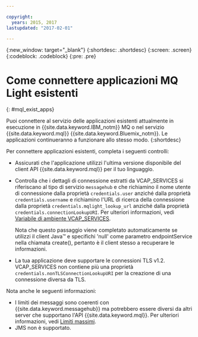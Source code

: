 ```yaml
---

copyright:
  years: 2015, 2017
lastupdated: "2017-02-01"

---
```


{:new_window: target="_blank"}
{:shortdesc: .shortdesc}
{:screen: .screen}
{:codeblock: .codeblock}
{:pre: .pre}

# Come connettere applicazioni MQ Light esistenti
{: #mql_exist_apps}

Puoi connettere al servizio delle applicazioni esistenti attualmente in esecuzione in {{site.data.keyword.IBM_notm}} MQ o nel servizio {{site.data.keyword.mql}}
{{site.data.keyword.Bluemix_notm}}. Le applicazioni continueranno a funzionare allo stesso modo.
{:shortdesc}

Per connettere applicazioni esistenti, completa i seguenti controlli:

* Assicurati che l'applicazione utilizzi l'ultima versione disponibile del client API {{site.data.keyword.mql}} per il tuo linguaggio.
* Controlla che i dettagli di connessione estratti da VCAP_SERVICES si riferiscano al tipo di servizio <code>messagehub</code> e che richiamino il nome utente di connessione dalla proprietà <code>credentials.user</code> anziché dalla proprietà <code>credentials.username</code> e richiamino l'URL di ricerca della connessione dalla proprietà <code>credentials.mqlight_lookup_url</code> anziché dalla proprietà <code>credentials.connectionLookupURI</code>. Per ulteriori informazioni, vedi [Variabile di ambiente VCAP_SERVICES](/docs/services/MessageHub/messagehub071.html).

	Nota che questo passaggio viene completato automaticamente se utilizzi il client Java&trade; e specifichi 'null' come parametro endpointService nella chiamata create(), pertanto è il client stesso a recuperare le informazioni.
	
* La tua applicazione deve supportare le connessioni TLS v1.2. VCAP_SERVICES non contiene più una proprietà <code>credentials.nonTLSConnectionLookupURI</code> per la creazione di una connessione diversa da TLS.

Nota anche le seguenti informazioni:

* I limiti dei messaggi sono coerenti con {{site.data.keyword.messagehub}} ma potrebbero essere diversi da altri server che supportano l'API {{site.data.keyword.mql}}. Per ulteriori informazioni, vedi [Limiti massimi](/docs/services/MessageHub/messagehub083.html).
* JMS non è supportato.
